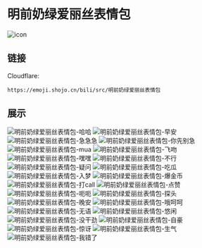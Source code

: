 # 明前奶绿爱丽丝表情包
![icon](https://emoji.shojo.cn/bili/src/明前奶绿爱丽丝表情包/icon.png)
## 链接
Cloudflare:
```
https://emoji.shojo.cn/bili/src/明前奶绿爱丽丝表情包
```
## 展示
![明前奶绿爱丽丝表情包-哈哈](https://emoji.shojo.cn/bili/src/明前奶绿爱丽丝表情包/明前奶绿爱丽丝表情包-哈哈.png)
![明前奶绿爱丽丝表情包-早安](https://emoji.shojo.cn/bili/src/明前奶绿爱丽丝表情包/明前奶绿爱丽丝表情包-早安.png)
![明前奶绿爱丽丝表情包-急急急](https://emoji.shojo.cn/bili/src/明前奶绿爱丽丝表情包/明前奶绿爱丽丝表情包-急急急.png)
![明前奶绿爱丽丝表情包-你先别急](https://emoji.shojo.cn/bili/src/明前奶绿爱丽丝表情包/明前奶绿爱丽丝表情包-你先别急.png)
![明前奶绿爱丽丝表情包-mua](https://emoji.shojo.cn/bili/src/明前奶绿爱丽丝表情包/明前奶绿爱丽丝表情包-mua.png)
![明前奶绿爱丽丝表情包-飞吻](https://emoji.shojo.cn/bili/src/明前奶绿爱丽丝表情包/明前奶绿爱丽丝表情包-飞吻.png)
![明前奶绿爱丽丝表情包-嘿嘿](https://emoji.shojo.cn/bili/src/明前奶绿爱丽丝表情包/明前奶绿爱丽丝表情包-嘿嘿.png)
![明前奶绿爱丽丝表情包-不行](https://emoji.shojo.cn/bili/src/明前奶绿爱丽丝表情包/明前奶绿爱丽丝表情包-不行.png)
![明前奶绿爱丽丝表情包-疑问](https://emoji.shojo.cn/bili/src/明前奶绿爱丽丝表情包/明前奶绿爱丽丝表情包-疑问.png)
![明前奶绿爱丽丝表情包-吃瓜](https://emoji.shojo.cn/bili/src/明前奶绿爱丽丝表情包/明前奶绿爱丽丝表情包-吃瓜.png)
![明前奶绿爱丽丝表情包-入梦](https://emoji.shojo.cn/bili/src/明前奶绿爱丽丝表情包/明前奶绿爱丽丝表情包-入梦.png)
![明前奶绿爱丽丝表情包-爆金币](https://emoji.shojo.cn/bili/src/明前奶绿爱丽丝表情包/明前奶绿爱丽丝表情包-爆金币.png)
![明前奶绿爱丽丝表情包-打call](https://emoji.shojo.cn/bili/src/明前奶绿爱丽丝表情包/明前奶绿爱丽丝表情包-打call.png)
![明前奶绿爱丽丝表情包-点赞](https://emoji.shojo.cn/bili/src/明前奶绿爱丽丝表情包/明前奶绿爱丽丝表情包-点赞.png)
![明前奶绿爱丽丝表情包-呃呃](https://emoji.shojo.cn/bili/src/明前奶绿爱丽丝表情包/明前奶绿爱丽丝表情包-呃呃.png)
![明前奶绿爱丽丝表情包-探头](https://emoji.shojo.cn/bili/src/明前奶绿爱丽丝表情包/明前奶绿爱丽丝表情包-探头.png)
![明前奶绿爱丽丝表情包-晚安](https://emoji.shojo.cn/bili/src/明前奶绿爱丽丝表情包/明前奶绿爱丽丝表情包-晚安.png)
![明前奶绿爱丽丝表情包-哦呵呵](https://emoji.shojo.cn/bili/src/明前奶绿爱丽丝表情包/明前奶绿爱丽丝表情包-哦呵呵.png)
![明前奶绿爱丽丝表情包-无语](https://emoji.shojo.cn/bili/src/明前奶绿爱丽丝表情包/明前奶绿爱丽丝表情包-无语.png)
![明前奶绿爱丽丝表情包-悠闲](https://emoji.shojo.cn/bili/src/明前奶绿爱丽丝表情包/明前奶绿爱丽丝表情包-悠闲.png)
![明前奶绿爱丽丝表情包-没干劲](https://emoji.shojo.cn/bili/src/明前奶绿爱丽丝表情包/明前奶绿爱丽丝表情包-没干劲.png)
![明前奶绿爱丽丝表情包-自豪](https://emoji.shojo.cn/bili/src/明前奶绿爱丽丝表情包/明前奶绿爱丽丝表情包-自豪.png)
![明前奶绿爱丽丝表情包-惊讶](https://emoji.shojo.cn/bili/src/明前奶绿爱丽丝表情包/明前奶绿爱丽丝表情包-惊讶.png)
![明前奶绿爱丽丝表情包-生气](https://emoji.shojo.cn/bili/src/明前奶绿爱丽丝表情包/明前奶绿爱丽丝表情包-生气.png)
![明前奶绿爱丽丝表情包-我错了](https://emoji.shojo.cn/bili/src/明前奶绿爱丽丝表情包/明前奶绿爱丽丝表情包-我错了.png)
